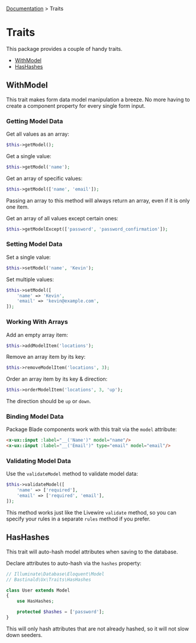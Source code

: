 [Documentation](index.md) > Traits

# Traits

This package provides a couple of handy traits.

- [WithModel](#withmodel)
- [HasHashes](#hashashes)

## WithModel

This trait makes form data model manipulation a breeze. No more having to create a component property for every single form input.

### Getting Model Data

Get all values as an array:

```php
$this->getModel();
```

Get a single value:

```php
$this->getModel('name');
```

Get an array of specific values:

```php
$this->getModel(['name', 'email']);
```

Passing an array to this method will always return an array, even if it is only one item.

Get an array of all values except certain ones:

```php
$this->getModelExcept(['password', 'password_confirmation']);
```

### Setting Model Data

Set a single value:

```php
$this->setModel('name', 'Kevin');
```

Set multiple values:

```php
$this->setModel([
    'name' => 'Kevin',
    'email' => 'kevin@example.com',
]);
```

### Working With Arrays

Add an empty array item:

```php
$this->addModelItem('locations');
```

Remove an array item by its key:

```php
$this->removeModelItem('locations', 3);
```

Order an array item by its key & direction:

```php
$this->orderModelItem('locations', 3, 'up');
```

The direction should be `up` or `down`.

### Binding Model Data

Package Blade components work with this trait via the `model` attribute:

```html
<x-ux::input :label="__('Name')" model="name"/>
<x-ux::input :label="__('Email')" type="email" model="email"/>
```

### Validating Model Data

Use the `validateModel` method to validate model data:

```php
$this->validateModel([
    'name' => ['required'],
    'email' => ['required', 'email'],
]);
```

This method works just like the Livewire `validate` method, so you can specify your rules in a separate `rules` method if you prefer.

## HasHashes

This trait will auto-hash model attributes when saving to the database.

Declare attributes to auto-hash via the `hashes` property:

```php
// Illuminate\Database\Eloquent\Model
// Bastinald\Ux\Traits\HasHashes

class User extends Model
{
    use HasHashes;

    protected $hashes = ['password'];
}
```

This will only hash attributes that are not already hashed, so it will not slow down seeders.
